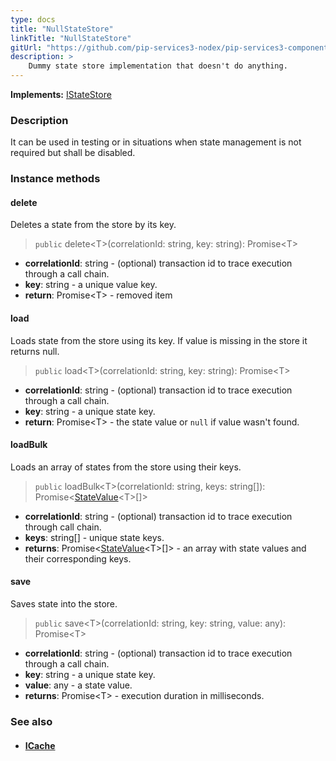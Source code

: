 ```yaml
---
type: docs
title: "NullStateStore"
linkTitle: "NullStateStore"
gitUrl: "https://github.com/pip-services3-nodex/pip-services3-components-nodex"
description: >
    Dummy state store implementation that doesn't do anything.
---
```


**Implements:** [IStateStore](../istate_store)

### Description

It can be used in testing or in situations when state management is not required
but shall be disabled.


### Instance methods


#### delete
Deletes a state from the store by its key.

> `public` delete\<T\>(correlationId: string, key: string): Promise\<T\>

- **correlationId**: string - (optional) transaction id to trace execution through a call chain.
- **key**: string - a unique value key.
- **return**: Promise\<T\> - removed item


#### load
Loads state from the store using its key.
If value is missing in the store it returns null.

> `public` load\<T\>(correlationId: string, key: string): Promise\<T\>

- **correlationId**: string - (optional) transaction id to trace execution through a call chain.
- **key**: string - a unique state key.
- **return**: Promise\<T\> - the state value or `null` if value wasn't found.


#### loadBulk
Loads an array of states from the store using their keys.

> `public` loadBulk\<T\>(correlationId: string, keys: string[]): Promise<[StateValue](../state_value)\<T\>[]>

- **correlationId**: string - (optional) transaction id to trace execution through call chain.
- **keys**: string[] - unique state keys.
- **returns**: Promise<[StateValue](../state_value)\<T\>[]> - an array with state values and their corresponding keys.


#### save
Saves state into the store.

> `public` save\<T\>(correlationId: string, key: string, value: any): Promise\<T\>

- **correlationId**: string - (optional) transaction id to trace execution through a call chain.
- **key**: string - a unique state key.
- **value**: any - a state value.
- **returns**: Promise\<T\> - execution duration in milliseconds.


### See also
- #### [ICache](../../cache/icache)
